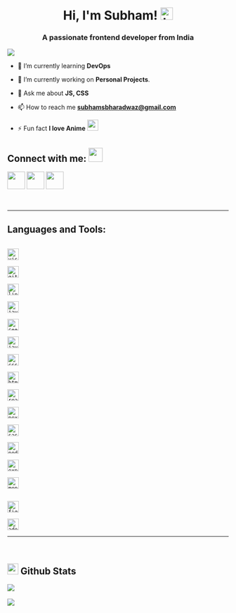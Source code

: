 <h1 align="center">Hi, I'm Subham! <img src="https://user-images.githubusercontent.com/1303154/88677602-1635ba80-d120-11ea-84d8-d263ba5fc3c0.gif" width="28px" alt="hi"></h1>
<h3 align="center">A passionate frontend developer from India</h3>

![](https://komarev.com/ghpvc/?username=subhamBharadwaz&color=blueviolet&style=flat-square&label=PROFILE+VIEWS)

- 🌱 I’m currently learning **DevOps**
- 🔭 I’m currently working on **Personal Projects**.

- 💬 Ask me about **JS, CSS**

- 📫 How to reach me **subhamsbharadwaz@gmail.com**

- ⚡ Fun fact **I love Anime** <img width="25" src="https://img.icons8.com/color/48/4a90e2/boruto-uzumaki.png"/>
  <br/>

## Connect with me: <img src="https://media.giphy.com/media/LnQjpWaON8nhr21vNW/giphy.gif" height="32">

<a href="https://www.linkedin.com/in/subham-bharadwaz-5a9792197/"><img width="40" src="https://img.icons8.com/nolan/64/linkedin.png"/></a>
<a href="https://twitter.com/subham_shyamal"><img width="40" src="https://img.icons8.com/nolan/64/twitter.png"/></a>
<a href="https://instagram.com/mercury_rebornn" target="blank"><img width="40" src="https://img.icons8.com/nolan/64/instagram-new.png"/></a>


<br/>

---

<h2 align="left">Languages and Tools:</h3>

[<code>
<img alt="visual studio code" width="26px" src="https://img.icons8.com/fluent/240/000000/visual-studio-code-2019.png" />
</code>](https://code.visualstudio.com/)
[<code>
<img alt="git" width="26px" src="https://img.icons8.com/color/48/000000/git.png"/>
</code>](https://git-scm.com/)
[<code>
<img alt="linux" width="26px" src="https://img.icons8.com/color/48/000000/linux.png"/>
</code>](https://www.linux.org/)
[<code>
<img alt="java" width="26px" src="https://img.icons8.com/color/48/000000/java-coffee-cup-logo.png"/>
</code>](https://www.java.com/en/)
[<code>
<img alt="c++" width="26px" src="https://img.icons8.com/color/48/000000/c-plus-plus-logo.png"/>
</code>](https://www.w3schools.com/cpp/)
[<code>
<img alt="javascript" width="26px" src="https://img.icons8.com/color/240/000000/javascript.png" />
</code>](https://www.javascript.com/)
[<code>
<img alt="css3" width="26px" src="https://img.icons8.com/color/48/000000/css3.png"/>
</code>](https://developer.mozilla.org/en-US/docs/Web/CSS)
[<code>
<img alt="html5" width="26px" src="https://img.icons8.com/color/48/000000/html-5--v1.png"/>
</code>](https://developer.mozilla.org/en-US/docs/Web/HTML)
[<code>
<img alt="reactjs" width="26px" src="https://img.icons8.com/color/240/000000/react-native.png" />
</code>](https://reactjs.org/)
[<code>
<img alt="nextjs" width="26px" src="https://cdn.worldvectorlogo.com/logos/nextjs-3.svg" />
</code>](https://nextjs.org/)
[<code>
<img alt="sass" width="26px" src="https://img.icons8.com/color/48/000000/sass.png"/>
</code>](https://sass-lang.com/)
[<code>
<img alt="nodejs" width="26px" src="https://img.icons8.com/color/48/000000/nodejs.png"/>
</code>](https://nodejs.org/en/)
[<code>
<img alt="express" width="26px" src="https://image.pngaaa.com/155/5051155-middle.png"/>
</code>](https://expressjs.com/)
[<code>
<img alt="mongodb" width="26px" src="https://img.icons8.com/color/48/000000/mongodb.png"/>
</code>](https://www.mongodb.com/)

[<code>
<img alt="figma" width="26px" src="https://img.icons8.com/color/48/000000/figma.png"/>
</code>](https://www.figma.com/)
[<code>
<img alt="adobe-xd" width="26px" src="https://img.icons8.com/color/48/000000/adobe-xd.png"/>
</code>](https://www.adobe.com/)

---

<br>

## <img height="25" src="https://img.icons8.com/wired/64/4a90e2/merge-git.png"/> Github Stats

<a href="https://github.com/anuraghazra/github-readme-stats">
  <img " src="https://github-readme-stats.vercel.app/api?username=subhamBharadwaz&show_icons=true&theme=tokyonight" />
</a>
<br>
<br>
<a href="https://github.com/anuraghazra/convoychat">
  <img  src="https://github-readme-stats.vercel.app/api/top-langs/?username=subhamBharadwaz&layout=compact&card_width=445&theme=tokyonight" />
</a>
